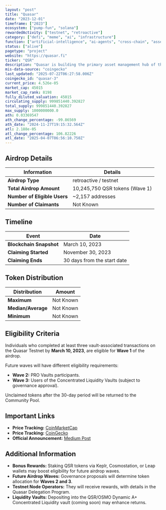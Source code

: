 ```yaml
---
layout: "post"
title: "Quasar"
date: "2023-12-01"
timeframe: ["2023"]
ecosystem: ["pump-fun", "solana"]
rewardedActivity: ["testnet", "retroactive"]
category: ["defi", "meme", "ai", "infrastructure"]
function: ["artificial-intelligence", "ai-agents", "cross-chain", "asset-management"]
status: ["alive"]
pagetype: "project"
website: "https://quasar.fi"
ticker: "QSR"
description: "Quasar is building the primary asset management hub of the Cosmos ecosystem, offering IBC-enabled yield opportunities through interchain vaults."
mis-data-source: "coingecko"
last_updated: "2025-07-22T06:27:58.006Z"
coingecko_id: "quasar-3"
current_price: 4.526e-05
market_cap: 45015
market_cap_rank: 8198
fully_diluted_valuation: 45015
circulating_supply: 999851440.392827
total_supply: 999851440.392827
max_supply: 1000000000.0
ath: 0.03369547
ath_change_percentage: -99.86569
ath_date: "2024-11-27T19:15:32.564Z"
atl: 2.188e-05
atl_change_percentage: 106.82226
atl_date: "2025-04-07T06:56:10.750Z"
---
```


## Airdrop Details

| Information                  | Details                        |
| ---------------------------- | ------------------------------ |
| **Airdrop Type**             | retroactive / testnet          |
| **Total Airdrop Amount**     | 10,245,750 QSR tokens (Wave 1) |
| **Number of Eligible Users** | ~2,157 addresses               |
| **Number of Claimants**      | Not Known                      |

## Timeline

| Event                   | Date                        |
| ----------------------- | --------------------------- |
| **Blockchain Snapshot** | March 10, 2023              |
| **Claiming Started**    | November 30, 2023           |
| **Claiming Ends**       | 30 days from the start date |

## Token Distribution

| Distribution       | Amount    |
| ------------------ | --------- |
| **Maximum**        | Not Known |
| **Median/Average** | Not Known |
| **Minimum**        | Not Known |

## Eligibility Criteria

Individuals who completed at least three vault-associated transactions on the Quasar Testnet by **March 10, 2023**, are eligible for **Wave 1** of the airdrop.

Future waves will have different eligibility requirements:

- **Wave 2:** PRO Vaults participants.
- **Wave 3:** Users of the Concentrated Liquidity Vaults (subject to governance approval).

Unclaimed tokens after the 30-day period will be returned to the Community Pool.

## Important Links

- **Price Tracking:** [CoinMarketCap](https://coinmarketcap.com/currencies/quasar)
- **Price Tracking:** [CoinGecko](https://www.coingecko.com/en/coins/quasar)
- **Official Announcement:** [Medium Post](https://medium.com/@quasar.fi/quasar-airdrop-is-live-elevate-your-qsr-tokens-on-the-first-wave-4d689e223d5f)

## Additional Information

- **Bonus Rewards:** Staking QSR tokens via Keplr, Cosmostation, or Leap wallets may boost eligibility for future airdrop waves.
- **Future Airdrop Waves:** Governance proposals will determine token allocation for **Waves 2 and 3**.
- **Testnet Node Operators:** They will receive rewards, with details in the Quasar Delegation Program.
- **Liquidity Vaults:** Depositing into the QSR/OSMO Dynamic A+ Concentrated Liquidity vault (coming soon) may enhance returns.